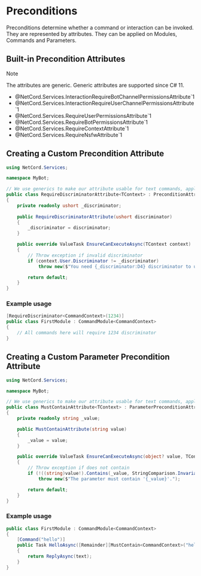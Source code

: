 # Preconditions

Preconditions determine whether a command or interaction can be invoked. They are represented by attributes. They can be applied on Modules, Commands and Parameters.

## Built-in Precondition Attributes

> [!NOTE]
> The attributes are generic. Generic attributes are supported since C# 11.

- @NetCord.Services.InteractionRequireBotChannelPermissionsAttribute`1
- @NetCord.Services.InteractionRequireUserChannelPermissionsAttribute`1
- @NetCord.Services.RequireUserPermissionsAttribute`1
- @NetCord.Services.RequireBotPermissionsAttribute`1
- @NetCord.Services.RequireContextAttribute`1
- @NetCord.Services.RequireNsfwAttribute`1

## Creating a Custom Precondition Attribute

```cs
using NetCord.Services;

namespace MyBot;

// We use generics to make our attribute usable for text commands, application commands and interactions at the same time
public class RequireDiscriminatorAttribute<TContext> : PreconditionAttribute<TContext> where TContext : IContext, IUserContext
{
    private readonly ushort _discriminator;
    
    public RequireDiscriminatorAttribute(ushort discriminator)
    {
        _discriminator = discriminator;
    }

    public override ValueTask EnsureCanExecuteAsync(TContext context)
    {
        // Throw exception if invalid discriminator
        if (context.User.Discriminator != _discriminator)
            throw new($"You need {_discriminator:D4} discriminator to use this command.");

        return default;
    }
}
```

### Example usage

```cs
[RequireDiscriminator<CommandContext>(1234)]
public class FirstModule : CommandModule<CommandContext>
{
    // All commands here will require 1234 discriminator
}
```

## Creating a Custom Parameter Precondition Attribute

```cs
using NetCord.Services;

namespace MyBot;

// We use generics to make our attribute usable for text commands, application commands and interactions at the same time
public class MustContainAttribute<TContext> : ParameterPreconditionAttribute<TContext> where TContext : IContext
{
    private readonly string _value;

    public MustContainAttribute(string value)
    {
        _value = value;
    }

    public override ValueTask EnsureCanExecuteAsync(object? value, TContext context)
    {
        // Throw exception if does not contain
        if (!((string)value!).Contains(_value, StringComparison.InvariantCultureIgnoreCase))
            throw new($"The parameter must contain '{_value}'.");

        return default;
    }
}
```

### Example usage

```cs
public class FirstModule : CommandModule<CommandContext>
{
    [Command("hello")]
    public Task HelloAsync([Remainder][MustContain<CommandContext>("hello")] string text)
    {
        return ReplyAsync(text);
    }
}
```